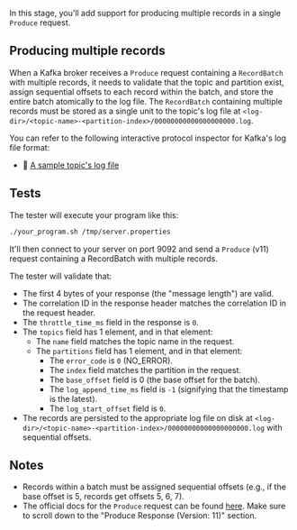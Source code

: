 In this stage, you'll add support for producing multiple records in a single `Produce` request.

## Producing multiple records

When a Kafka broker receives a `Produce` request containing a `RecordBatch` with multiple records, it needs to validate that the topic and partition exist, assign sequential offsets to each record within the batch, and store the entire batch atomically to the log file. The `RecordBatch` containing multiple records must be stored as a single unit to the topic's log file at `<log-dir>/<topic-name>-<partition-index>/00000000000000000000.log`.

You can refer to the following interactive protocol inspector for Kafka's log file format:
- 🔎 [A sample topic's log file](https://binspec.org/kafka-topic-log)

## Tests

The tester will execute your program like this:

```bash
./your_program.sh /tmp/server.properties
```

It'll then connect to your server on port 9092 and send a `Produce` (v11) request containing a RecordBatch with multiple records.

The tester will validate that:

- The first 4 bytes of your response (the "message length") are valid.
- The correlation ID in the response header matches the correlation ID in the request header.
- The `throttle_time_ms` field in the response is `0`.
- The `topics` field has 1 element, and in that element:
  - The `name` field matches the topic name in the request.
  - The `partitions` field has 1 element, and in that element:
    - The `error_code` is `0` (NO_ERROR).
    - The `index` field matches the partition in the request.
    - The `base_offset` field is 0 (the base offset for the batch).
    - The `log_append_time_ms` field is `-1` (signifying that the timestamp is the latest).
    - The `log_start_offset` field is `0`.
- The records are persisted to the appropriate log file on disk at `<log-dir>/<topic-name>-<partition-index>/00000000000000000000.log` with sequential offsets.

## Notes

- Records within a batch must be assigned sequential offsets (e.g., if the base offset is 5, records get offsets 5, 6, 7).
- The official docs for the `Produce` request can be found [here](https://kafka.apache.org/protocol.html#The_Messages_Produce). Make sure to scroll down to the "Produce Response (Version: 11)" section.
